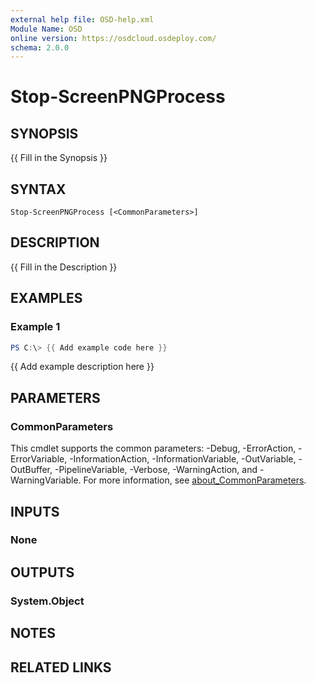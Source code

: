 ```yaml
---
external help file: OSD-help.xml
Module Name: OSD
online version: https://osdcloud.osdeploy.com/
schema: 2.0.0
---
```


# Stop-ScreenPNGProcess

## SYNOPSIS
{{ Fill in the Synopsis }}

## SYNTAX

```
Stop-ScreenPNGProcess [<CommonParameters>]
```

## DESCRIPTION
{{ Fill in the Description }}

## EXAMPLES

### Example 1
```powershell
PS C:\> {{ Add example code here }}
```

{{ Add example description here }}

## PARAMETERS

### CommonParameters
This cmdlet supports the common parameters: -Debug, -ErrorAction, -ErrorVariable, -InformationAction, -InformationVariable, -OutVariable, -OutBuffer, -PipelineVariable, -Verbose, -WarningAction, and -WarningVariable. For more information, see [about_CommonParameters](http://go.microsoft.com/fwlink/?LinkID=113216).

## INPUTS

### None

## OUTPUTS

### System.Object
## NOTES

## RELATED LINKS

